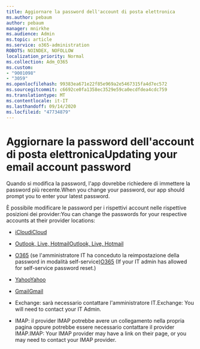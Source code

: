 ```yaml
---
title: Aggiornare la password dell'account di posta elettronica
ms.author: pebaum
author: pebaum
manager: mnirkhe
ms.audience: Admin
ms.topic: article
ms.service: o365-administration
ROBOTS: NOINDEX, NOFOLLOW
localization_priority: Normal
ms.collection: Adm_O365
ms.custom:
- "9001098"
- "3059"
ms.openlocfilehash: 99383ea671e22f85e969a2e5467315fa4d7ec572
ms.sourcegitcommit: c6692ce0fa1358ec3529e59ca0ecdfdea4cdc759
ms.translationtype: MT
ms.contentlocale: it-IT
ms.lasthandoff: 09/14/2020
ms.locfileid: "47734879"
---
```

# <a name="updating-your-email-account-password"></a><span data-ttu-id="6e3b8-102">Aggiornare la password dell'account di posta elettronica</span><span class="sxs-lookup"><span data-stu-id="6e3b8-102">Updating your email account password</span></span>

<span data-ttu-id="6e3b8-103">Quando si modifica la password, l'app dovrebbe richiedere di immettere la password più recente.</span><span class="sxs-lookup"><span data-stu-id="6e3b8-103">When you change your password, our app should prompt you to enter your latest password.</span></span>

<span data-ttu-id="6e3b8-104">È possibile modificare le password per i rispettivi account nelle rispettive posizioni dei provider:</span><span class="sxs-lookup"><span data-stu-id="6e3b8-104">You can change the passwords for your respective accounts at their provider locations:</span></span>

- [<span data-ttu-id="6e3b8-105">iCloud</span><span class="sxs-lookup"><span data-stu-id="6e3b8-105">iCloud</span></span>](https://support.apple.com/HT201487)

- [<span data-ttu-id="6e3b8-106">Outlook, Live, Hotmail</span><span class="sxs-lookup"><span data-stu-id="6e3b8-106">Outlook, Live, Hotmail</span></span>](https://account.live.com/password/reset)

- <span data-ttu-id="6e3b8-107">[O365](https://passwordreset.microsoftonline.com) (se l'amministratore IT ha conceduto la reimpostazione della password in modalità self-service)</span><span class="sxs-lookup"><span data-stu-id="6e3b8-107">[O365](https://passwordreset.microsoftonline.com) (If your IT admin has allowed for self-service password reset.)</span></span>

- [<span data-ttu-id="6e3b8-108">Yahoo</span><span class="sxs-lookup"><span data-stu-id="6e3b8-108">Yahoo</span></span>](https://login.yahoo.com/account/challenge/username?done=https%3A%2F%2Fwww.yahoo.com%2F&authMechanism=secondary&chllngnm=base&sessionIndex=QQ--)

- [<span data-ttu-id="6e3b8-109">Gmail</span><span class="sxs-lookup"><span data-stu-id="6e3b8-109">Gmail</span></span>](https://support.google.com/mail/answer/41078?co=GENIE.Platform%3DDesktop&hl=en)

- <span data-ttu-id="6e3b8-110">Exchange: sarà necessario contattare l'amministratore IT.</span><span class="sxs-lookup"><span data-stu-id="6e3b8-110">Exchange: You will need to contact your IT Admin.</span></span>

- <span data-ttu-id="6e3b8-111">IMAP: il provider IMAP potrebbe avere un collegamento nella propria pagina oppure potrebbe essere necessario contattare il provider IMAP.</span><span class="sxs-lookup"><span data-stu-id="6e3b8-111">IMAP: Your IMAP provider may have a link on their page, or you may need to contact your IMAP provider.</span></span>
